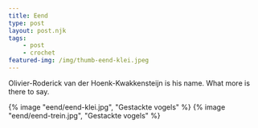 ```yaml
---
title: Eend
type: post
layout: post.njk
tags: 
    - post
    - crochet
featured-img: /img/thumb-eend-klei.jpeg
---
```


Olivier-Roderick van der Hoenk-Kwakkensteijn is his name. What more is there to say.

{% image "eend/eend-klei.jpg", "Gestackte vogels" %}
{% image "eend/eend-trein.jpg", "Gestackte vogels" %}
